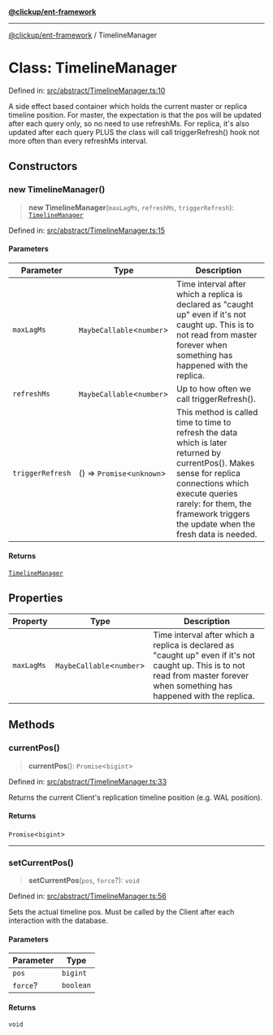 [**@clickup/ent-framework**](../README.md)

***

[@clickup/ent-framework](../globals.md) / TimelineManager

# Class: TimelineManager

Defined in: [src/abstract/TimelineManager.ts:10](https://github.com/clickup/ent-framework/blob/master/src/abstract/TimelineManager.ts#L10)

A side effect based container which holds the current master or replica
timeline position. For master, the expectation is that the pos will be
updated after each query only, so no need to use refreshMs. For replica, it's
also updated after each query PLUS the class will call triggerRefresh() hook
not more often than every refreshMs interval.

## Constructors

### new TimelineManager()

> **new TimelineManager**(`maxLagMs`, `refreshMs`, `triggerRefresh`): [`TimelineManager`](TimelineManager.md)

Defined in: [src/abstract/TimelineManager.ts:15](https://github.com/clickup/ent-framework/blob/master/src/abstract/TimelineManager.ts#L15)

#### Parameters

| Parameter | Type | Description |
| ------ | ------ | ------ |
| `maxLagMs` | `MaybeCallable`\<`number`\> | Time interval after which a replica is declared as "caught up" even if it's not caught up. This is to not read from master forever when something has happened with the replica. |
| `refreshMs` | `MaybeCallable`\<`number`\> | Up to how often we call triggerRefresh(). |
| `triggerRefresh` | () => `Promise`\<`unknown`\> | This method is called time to time to refresh the data which is later returned by currentPos(). Makes sense for replica connections which execute queries rarely: for them, the framework triggers the update when the fresh data is needed. |

#### Returns

[`TimelineManager`](TimelineManager.md)

## Properties

| Property | Type | Description |
| ------ | ------ | ------ |
| <a id="maxlagms-1"></a> `maxLagMs` | `MaybeCallable`\<`number`\> | Time interval after which a replica is declared as "caught up" even if it's not caught up. This is to not read from master forever when something has happened with the replica. |

## Methods

### currentPos()

> **currentPos**(): `Promise`\<`bigint`\>

Defined in: [src/abstract/TimelineManager.ts:33](https://github.com/clickup/ent-framework/blob/master/src/abstract/TimelineManager.ts#L33)

Returns the current Client's replication timeline position (e.g. WAL
position).

#### Returns

`Promise`\<`bigint`\>

***

### setCurrentPos()

> **setCurrentPos**(`pos`, `force`?): `void`

Defined in: [src/abstract/TimelineManager.ts:56](https://github.com/clickup/ent-framework/blob/master/src/abstract/TimelineManager.ts#L56)

Sets the actual timeline pos. Must be called by the Client after each
interaction with the database.

#### Parameters

| Parameter | Type |
| ------ | ------ |
| `pos` | `bigint` |
| `force`? | `boolean` |

#### Returns

`void`
